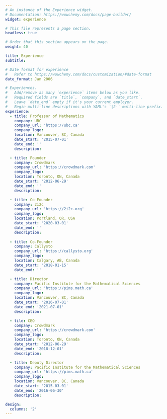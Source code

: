 ```yaml
---
# An instance of the Experience widget.
# Documentation: https://wowchemy.com/docs/page-builder/
widget: experience

# This file represents a page section.
headless: true

# Order that this section appears on the page.
weight: 40

title: Experience
subtitle:

# Date format for experience
#   Refer to https://wowchemy.com/docs/customization/#date-format
date_format: Jan 2006

# Experiences.
#   Add/remove as many `experience` items below as you like.
#   Required fields are `title`, `company`, and `date_start`.
#   Leave `date_end` empty if it's your current employer.
#   Begin multi-line descriptions with YAML's `|2-` multi-line prefix.
experience:
  - title: Professor of Mathematics 
    company: UBC
    company_url: 'https://ubc.ca'
    company_logo: 
    location: Vancouver, BC, Canada
    date_start: '2015-07-01'
    date_end: ''
    description: 

  - title: Founder
    company: Crowdmark
    company_url: 'https://crowdmark.com'
    company_logo: 
    location: Toronto, ON, Canada
    date_start: '2012-06-29'
    date_end: ''
    description:

  - title: Co-Founder
    company: 2i2c
    company_url: 'https://2i2c.org'
    company_logo:
    location: Portland, OR, USA
    date_start: '2020-03-01'
    date_end: ''
    description:
 
  - title: Co-Founder
    company: Callysto
    company_url: 'https://callysto.org'
    company_logo:
    location: Calgary, AB, Canada
    date_start: '2018-01-15'
    date_end: ''

  - title: Director
    company: Pacific Institute for the Mathematical Sciences
    company_url: 'https://pims.math.ca'
    company_logo: 
    location: Vancouver, BC, Canada
    date_start: '2016-07-01'
    date_end: '2021-07-01'
    description: 

  - tile: CEO
    company: Crowdmark
    company_url: 'https://crowdmark.com'
    company_logo: 
    location: Toronto, ON, Canada
    date_start: '2012-06-29'
    date_end: '2018-12-01'
    description:  

  - title: Deputy Director
    company: Pacific Institute for the Mathematical Sciences
    company_url: 'https://pims.math.ca'
    company_logo: 
    location: Vancouver, BC, Canada
    date_start: '2015-03-01'
    date_end: '2016-06-30'
    description: 

design:
  columns: '2'
---
```

